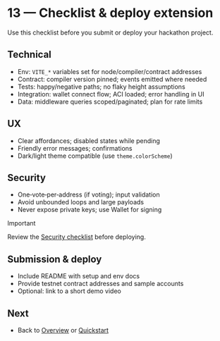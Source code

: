 # 13 — Checklist & deploy extension

Use this checklist before you submit or deploy your hackathon project.

## Technical
- Env: `VITE_*` variables set for node/compiler/contract addresses
- Contract: compiler version pinned; events emitted where needed
- Tests: happy/negative paths; no flaky height assumptions
- Integration: wallet connect flow; ACI loaded; error handling in UI
- Data: middleware queries scoped/paginated; plan for rate limits

## UX
- Clear affordances; disabled states while pending
- Friendly error messages; confirmations
- Dark/light theme compatible (use `theme.colorScheme`)

## Security
- One‑vote‑per‑address (if voting); input validation
- Avoid unbounded loops and large payloads
- Never expose private keys; use Wallet for signing

> [!IMPORTANT]
> Review the [Security checklist](./11-security-checklist.md) before deploying.

## Submission & deploy
- Include README with setup and env docs
- Provide testnet contract addresses and sample accounts
- Optional: link to a short demo video

## Next
- Back to [Overview](./00-overview.md) or [Quickstart](./00a-quickstart.md)
